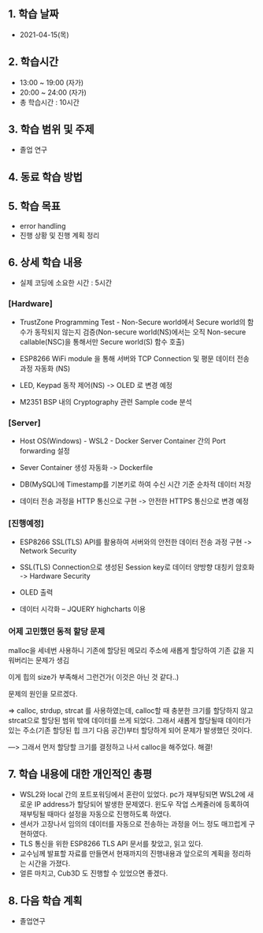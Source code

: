 ## 1. 학습 날짜
+ 2021-04-15(목)

## 2. 학습시간
+ 13:00 ~ 19:00 (자가)   
+ 20:00 ~ 24:00 (자가)
+ 총 학습시간 : 10시간

## 3. 학습 범위 및 주제
+ 졸업 연구

## 4. 동료 학습 방법


## 5. 학습 목표
+ error handling
+ 진행 상황 및 진행 계획 정리

## 6. 상세 학습 내용
+ 실제 코딩에 소요한 시간 : 5시간    
    
### [Hardware]

+ TrustZone Programming Test - Non-Secure world에서 Secure world의 함수가 동작되지 않는지 검증(Non-secure world(NS)에서는 오직 Non-secure callable(NSC)을 통해서만 Secure world(S) 함수 호출)


+ ESP8266 WiFi module 을 통해 서버와 TCP Connection 및 평문 데이터 전송 과정 자동화 (NS)


+ LED, Keypad 동작 제어(NS) -> OLED 로 변경 예정


+ M2351 BSP 내의 Cryptography 관련 Sample code 분석


### [Server]

+ Host OS(Windows) - WSL2 - Docker Server Container 간의 Port forwarding 설정


+ Sever Container 생성 자동화  -> Dockerfile


+ DB(MySQL)에 Timestamp를 기본키로 하여 수신 시간 기준 순차적 데이터 저장


+ 데이터 전송 과정을 HTTP 통신으로 구현 -> 안전한 HTTPS 통신으로 변경 예정
 

### [진행예정]

+ ESP8266 SSL(TLS) API를 활용하여 서버와의 안전한 데이터 전송 과정 구현 -> Network Security

+ SSL(TLS) Connection으로 생성된 Session key로 데이터 양방향 대칭키 암호화 -> Hardware Security

+ OLED 출력

+ 데이터 시각화 – JQUERY highcharts 이용

### 어제 고민했던 동적 할당 문제

malloc을 세네번 사용하니 기존에 할당된 메모리 주소에 새롭게 할당하여 기존 값을 지워버리는 문제가 생김

이게 힙의 size가 부족해서 그런건가( 이것은 아닌 것 같다..) 

문제의 원인을 모르겠다.

⇒ calloc, strdup, strcat 를 사용하였는데, calloc할 때 충분한 크기를 할당하지 않고 strcat으로 할당된 범위 밖에 데이터를 쓰게 되었다. 그래서 새롭게 할당될때 데이터가 있는 주소(기존 할당된 힙 크기 다음 공간)부터 할당하게 되어 문제가 발생했던 것이다.

—> 그래서 먼저 할당할 크기를 결정하고 나서 calloc을 해주었다. 해결!

## 7. 학습 내용에 대한 개인적인 총평
+ WSL2와 local 간의 포트포워딩에서 혼란이 있었다. pc가 재부팅되면 WSL2에 새로운 IP address가 할당되어 발생한 문제였다. 윈도우 작업 스케줄러에 등록하여 재부팅될 때마다 설정을 자동으로 진행하도록 하였다.
+ 센서가 고장나서 임의의 데이터를 자동으로 전송하는 과정을 어느 정도 매끄럽게 구현하였다.
+ TLS 통신을 위한 ESP8266 TLS API 문서를 찾았고, 읽고 있다.
+ 교수님께 발표할 자료를 만들면서 현재까지의 진행내용과 앞으로의 계획을 정리하는 시간을 가졌다.
+ 얼른 마치고, Cub3D 도 진행할 수 있었으면 좋겠다.

## 8. 다음 학습 계획
+ 졸업연구

